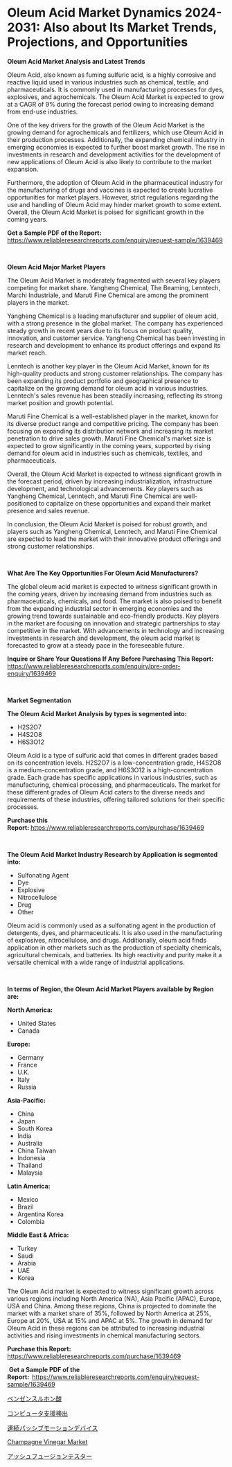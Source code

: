 <p><h1>Oleum Acid Market Dynamics 2024-2031: Also about Its Market Trends, Projections, and Opportunities</h1></p><p><strong>Oleum Acid Market Analysis and Latest Trends</strong></p>
<p><p>Oleum Acid, also known as fuming sulfuric acid, is a highly corrosive and reactive liquid used in various industries such as chemical, textile, and pharmaceuticals. It is commonly used in manufacturing processes for dyes, explosives, and agrochemicals. The Oleum Acid Market is expected to grow at a CAGR of 9% during the forecast period owing to increasing demand from end-use industries.</p><p>One of the key drivers for the growth of the Oleum Acid Market is the growing demand for agrochemicals and fertilizers, which use Oleum Acid in their production processes. Additionally, the expanding chemical industry in emerging economies is expected to further boost market growth. The rise in investments in research and development activities for the development of new applications of Oleum Acid is also likely to contribute to the market expansion.</p><p>Furthermore, the adoption of Oleum Acid in the pharmaceutical industry for the manufacturing of drugs and vaccines is expected to create lucrative opportunities for market players. However, strict regulations regarding the use and handling of Oleum Acid may hinder market growth to some extent. Overall, the Oleum Acid Market is poised for significant growth in the coming years.</p></p>
<p><strong>Get a Sample PDF of the Report:&nbsp;</strong> <a href="https://www.reliableresearchreports.com/enquiry/request-sample/1639469">https://www.reliableresearchreports.com/enquiry/request-sample/1639469</a></p>
<p>&nbsp;</p>
<p><strong>Oleum Acid Major Market Players</strong></p>
<p><p>The Oleum Acid Market is moderately fragmented with several key players competing for market share. Yangheng Chemical, The Beaming, Lenntech, Marchi Industriale, and Maruti Fine Chemical are among the prominent players in the market.</p><p>Yangheng Chemical is a leading manufacturer and supplier of oleum acid, with a strong presence in the global market. The company has experienced steady growth in recent years due to its focus on product quality, innovation, and customer service. Yangheng Chemical has been investing in research and development to enhance its product offerings and expand its market reach.</p><p>Lenntech is another key player in the Oleum Acid Market, known for its high-quality products and strong customer relationships. The company has been expanding its product portfolio and geographical presence to capitalize on the growing demand for oleum acid in various industries. Lenntech's sales revenue has been steadily increasing, reflecting its strong market position and growth potential.</p><p>Maruti Fine Chemical is a well-established player in the market, known for its diverse product range and competitive pricing. The company has been focusing on expanding its distribution network and increasing its market penetration to drive sales growth. Maruti Fine Chemical's market size is expected to grow significantly in the coming years, supported by rising demand for oleum acid in industries such as chemicals, textiles, and pharmaceuticals.</p><p>Overall, the Oleum Acid Market is expected to witness significant growth in the forecast period, driven by increasing industrialization, infrastructure development, and technological advancements. Key players such as Yangheng Chemical, Lenntech, and Maruti Fine Chemical are well-positioned to capitalize on these opportunities and expand their market presence and sales revenue. </p><p>In conclusion, the Oleum Acid Market is poised for robust growth, and players such as Yangheng Chemical, Lenntech, and Maruti Fine Chemical are expected to lead the market with their innovative product offerings and strong customer relationships.</p></p>
<p>&nbsp;</p>
<p><strong>What Are The Key Opportunities For Oleum Acid Manufacturers?</strong></p>
<p><p>The global oleum acid market is expected to witness significant growth in the coming years, driven by increasing demand from industries such as pharmaceuticals, chemicals, and food. The market is also poised to benefit from the expanding industrial sector in emerging economies and the growing trend towards sustainable and eco-friendly products. Key players in the market are focusing on innovation and strategic partnerships to stay competitive in the market. With advancements in technology and increasing investments in research and development, the oleum acid market is forecasted to grow at a steady pace in the foreseeable future.</p></p>
<p><strong>Inquire or Share Your Questions If Any Before Purchasing This Report:</strong> <a href="https://www.reliableresearchreports.com/enquiry/pre-order-enquiry/1639469">https://www.reliableresearchreports.com/enquiry/pre-order-enquiry/1639469</a></p>
<p>&nbsp;</p>
<p><strong>Market Segmentation</strong></p>
<p><strong>The Oleum Acid Market Analysis by types is segmented into:</strong></p>
<p><ul><li>H2S2O7</li><li>H4S2O8</li><li>H6S3O12</li></ul></p>
<p><p>Oleum Acid is a type of sulfuric acid that comes in different grades based on its concentration levels. H2S2O7 is a low-concentration grade, H4S2O8 is a medium-concentration grade, and H6S3O12 is a high-concentration grade. Each grade has specific applications in various industries, such as manufacturing, chemical processing, and pharmaceuticals. The market for these different grades of Oleum Acid caters to the diverse needs and requirements of these industries, offering tailored solutions for their specific processes.</p></p>
<p><strong>Purchase this Report:&nbsp;</strong><a href="https://www.reliableresearchreports.com/purchase/1639469">https://www.reliableresearchreports.com/purchase/1639469</a></p>
<p>&nbsp;</p>
<p><strong>The Oleum Acid Market Industry Research by Application is segmented into:</strong></p>
<p><ul><li>Sulfonating Agent</li><li>Dye</li><li>Explosive</li><li>Nitrocellulose</li><li>Drug</li><li>Other</li></ul></p>
<p><p>Oleum acid is commonly used as a sulfonating agent in the production of detergents, dyes, and pharmaceuticals. It is also used in the manufacturing of explosives, nitrocellulose, and drugs. Additionally, oleum acid finds application in other markets such as the production of specialty chemicals, agricultural chemicals, and batteries. Its high reactivity and purity make it a versatile chemical with a wide range of industrial applications.</p></p>
<p>&nbsp;</p>
<p><strong>In terms of Region, the Oleum Acid Market Players available by Region are:</strong></p>
<p>
    <p> <strong> North America: </strong>
        <ul>
            <li>United States</li>
            <li>Canada</li>
        </ul>
        </p> 
    <p> <strong> Europe: </strong>
        <ul>
            <li>Germany</li>
            <li>France</li>
            <li>U.K.</li>
            <li>Italy</li>
            <li>Russia</li>
        </ul>
        </p> 
    <p> <strong> Asia-Pacific: </strong>
        <ul>
            <li>China</li>
            <li>Japan</li>
            <li>South Korea</li>
            <li>India</li>
            <li>Australia</li>
            <li>China Taiwan</li>
            <li>Indonesia</li>
            <li>Thailand</li>
            <li>Malaysia</li>
        </ul>
        </p> 
    <p> <strong> Latin America: </strong>
        <ul>
            <li>Mexico</li>
            <li>Brazil</li>
            <li>Argentina Korea</li>
            <li>Colombia</li>
        </ul>
        </p> 
    <p> <strong> Middle East & Africa: </strong>
        <ul>
            <li>Turkey</li>
            <li>Saudi</li>
            <li>Arabia</li>
            <li>UAE</li>
            <li>Korea</li>
        </ul>
    </p>
    </p>
<p><p>The Oleum Acid market is expected to witness significant growth across various regions including North America (NA), Asia Pacific (APAC), Europe, USA and China. Among these regions, China is projected to dominate the market with a market share of 35%, followed by North America at 25%, Europe at 20%, USA at 15% and APAC at 5%. The growth in demand for Oleum Acid in these regions can be attributed to increasing industrial activities and rising investments in chemical manufacturing sectors.</p></p>
<p><strong>Purchase this Report: </strong><a href="https://www.reliableresearchreports.com/purchase/1639469">https://www.reliableresearchreports.com/purchase/1639469</a></p>
<p>&nbsp;<strong>Get a Sample PDF of the Report:&nbsp;&nbsp;</strong><a href="https://www.reliableresearchreports.com/enquiry/request-sample/1639469">https://www.reliableresearchreports.com/enquiry/request-sample/1639469</a></p>
<p><strong></strong></p>
<p><p><a href="https://github.com/xemfu2379520/Market-Research-Report-List-1/blob/main/9262589193596.md">ベンゼンスルホン酸</a></p><p><a href="https://medium.com/@alenaieme/%E3%82%B3%E3%83%B3%E3%83%94%E3%83%A5%E3%83%BC%E3%82%BF%E6%94%AF%E6%8F%B4%E6%A4%9C%E5%87%BA%E5%B8%82%E5%A0%B4%E8%AA%BF%E6%9F%BB%E3%83%AC%E3%83%9D%E3%83%BC%E3%83%88-%E3%81%9D%E3%81%AE%E6%AD%B4%E5%8F%B2%E3%81%A82024%E5%B9%B4%E3%81%8B%E3%82%892031%E5%B9%B4%E3%81%AE%E4%BA%88%E6%B8%AC-b2d26c656b15">コンピュータ支援検出</a></p><p><a href="https://medium.com/@ryleebauch2023/%E9%80%A3%E7%B6%9A%E5%8F%97%E5%8B%95%E9%81%8B%E5%8B%95%E8%A3%85%E7%BD%AE%E5%B8%82%E5%A0%B4%E8%AA%BF%E6%9F%BB%E3%83%AC%E3%83%9D%E3%83%BC%E3%83%88-%E3%81%9D%E3%81%AE%E6%AD%B4%E5%8F%B2%E3%81%A82024%E5%B9%B4%E3%81%8B%E3%82%892031%E5%B9%B4%E3%81%BE%E3%81%A7%E3%81%AE%E4%BA%88%E6%B8%AC-06e4a57f4eca">連続パッシブモーションデバイス</a></p><p><a href="https://github.com/fiixsa/Market-Research-Report-List-1/blob/main/champagne-vinegar-market.md">Champagne Vinegar Market</a></p><p><a href="https://github.com/bucuel854722/Market-Research-Report-List-1/blob/main/3224072193597.md">アッシュフュージョンテスター</a></p></p>